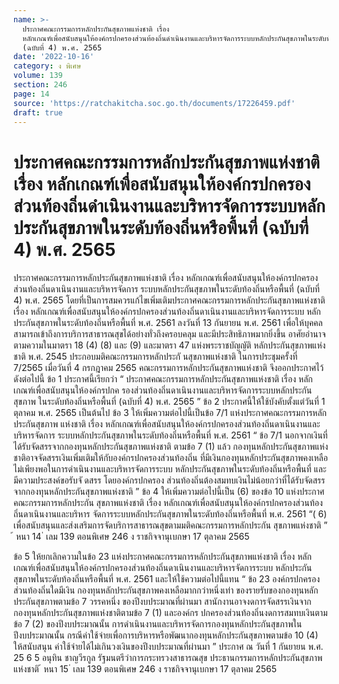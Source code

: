 ```yaml
---
name: >-
  ประกาศคณะกรรมการหลักประกันสุขภาพแห่งชาติ เรื่อง
  หลักเกณฑ์เพื่อสนับสนุนให้องค์กรปกครองส่วนท้องถิ่นดำเนินงานและบริหารจัดการระบบหลักประกันสุขภาพในระดับท้องถิ่นหรือพื้นที่
  (ฉบับที่ 4) พ.ศ. 2565
date: '2022-10-16'
category: ง พิเศษ
volume: 139
section: 246
page: 14
source: 'https://ratchakitcha.soc.go.th/documents/17226459.pdf'
draft: true
---
```


# ประกาศคณะกรรมการหลักประกันสุขภาพแห่งชาติ เรื่อง หลักเกณฑ์เพื่อสนับสนุนให้องค์กรปกครองส่วนท้องถิ่นดำเนินงานและบริหารจัดการระบบหลักประกันสุขภาพในระดับท้องถิ่นหรือพื้นที่ (ฉบับที่ 4) พ.ศ. 2565

ประกาศคณะกรรมการหลักประกันสุขภาพแห่งชาติ เรื่อง หลักเกณฑ์เพื่อสนับสนุนให้องค์กรปกครองส่วนท้องถิ่นดาเนินงานและบริหารจัดการ ระบบหลักประกันสุขภาพในระดับท้องถิ่นหรือพื้นที่ (ฉบับที่ 4) พ.ศ. 2565 โดยที่เป็นการสมควรแก้ไขเพิ่มเติมประกาศคณะกรรมการหลักประกันสุขภาพแห่งชาติ เรื่อง หลักเกณฑ์เพื่อสนับสนุนให้องค์กรปกครองส่วนท้องถิ่นดาเนินงานและบริหารจัดการระบบ หลักประกันสุขภาพในระดับท้องถิ่นหรือพื้นที่ พ.ศ. 2561 ลงวันที่ 13 กันยายน พ.ศ. 2561 เพื่อให้บุคคลสามารถเข้าถึงการบริการสาธารณสุขได้อย่างทั่วถึงครอบคลุม และมีประสิทธิภาพมากยิ่งขึ้น อาศัยอำนาจตามความในมาตรา 18 (4) (8) และ (9) และมาตรา 47 แห่งพระราชบัญญัติ หลักประกันสุขภาพแห่งชาติ พ.ศ. 2545 ประกอบมติคณะกรรมการหลักประกั นสุขภาพแห่งชาติ ในการประชุมครั้งที่ 7/2565 เมื่อวันที่ 4 กรกฎาคม 2565 คณะกรรมการหลักประกันสุขภาพแห่งชาติ จึงออกประกาศไว้ ดังต่อไปนี้ ข้อ 1 ประกาศนี้เรียกว่า “ ประกาศคณะกรรมการหลักประกันสุขภาพแห่งชาติ เรื่อง หลักเกณฑ์เพื่อสนับสนุนให้องค์กรปกค รองส่วนท้องถิ่นดาเนินงานและบริหารจัดการระบบหลักประกันสุขภาพ ในระดับท้องถิ่นหรือพื้นที่ (ฉบับที่ 4) พ.ศ. 2565 ” ข้อ 2 ประกาศนี้ให้ใช้บังคับตั้งแต่วันที่ 1 ตุลาคม พ.ศ. 2565 เป็นต้นไป ข้อ 3 ให้เพิ่มความต่อไปนี้เป็นข้อ 7/1 แห่งประกาศคณะกรรมการหลักประกันสุขภาพ แห่งชาติ เรื่อง หลักเกณฑ์เพื่อสนับสนุนให้องค์กรปกครองส่วนท้องถิ่นดาเนินงานและบริหารจัดการ ระบบหลักประกันสุขภาพในระดับท้องถิ่นหรือพื้นที่ พ.ศ. 2561 “ ข้อ 7/1 นอกจากเงินที่ได้รับจัดสรรจากกองทุนหลักประกันสุขภาพแห่งชาติ ตามข้อ 7 (1) แล้ว กองทุนหลักประกันสุขภาพแห่งชาติอาจจัดสรรเงินเพิ่มเติมให้กับองค์กรปกครองส่วนท้องถิ่น ที่มีเงินกองทุนหลักประกันสุขภาพคงเหลือไม่เพียงพอในการดำเนินงานและบริหารจัดการระบบ หลักประกันสุขภาพในระดับท้องถิ่นหรือพื้นที่ และมีความประสงค์ขอรับจั ดสรร โดยองค์กรปกครอง ส่วนท้องถิ่นต้องสมทบเงินไม่น้อยกว่าที่ได้รับจัดสรรจากกองทุนหลักประกันสุขภาพแห่งชาติ ” ข้อ 4 ให้เพิ่มความต่อไปนี้เป็น (6) ของข้อ 10 แห่งประกาศคณะกรรมการหลักประกัน สุขภาพแห่งชาติ เรื่อง หลักเกณฑ์เพื่อสนับสนุนให้องค์กรปกครองส่วนท้องถิ่นดาเนินงานและบริหาร จัดการระบบหลักประกันสุขภาพในระดับท้องถิ่นหรือพื้นที่ พ.ศ. 2561 “( 6) เพื่อสนับสนุนและส่งเสริมการจัดบริการสาธารณสุขตามมติคณะกรรมการหลักประกัน สุขภาพแห่งชาติ ” ้ หนา 14 ่ เลม 139 ตอนพิเศษ 246 ง ราชกิจจานุเบกษา 17 ตุลาคม 2565

ข้อ 5 ให้ยกเลิกความในข้อ 23 แห่งประกาศคณะกรรมการหลักประกันสุขภาพแห่งชาติ เรื่อง หลักเกณฑ์เพื่อสนับสนุนให้องค์กรปกครองส่วนท้องถิ่นดาเนินงานและบริหารจัดการระบบ หลักประกันสุขภาพในระดับท้องถิ่นหรือพื้นที่ พ.ศ. 2561 และให้ใช้ความต่อไปนี้แทน “ ข้อ 23 องค์กรปกครองส่วนท้องถิ่นใดมีเงิน กองทุนหลักประกันสุขภาพคงเหลือมากกว่าหนึ่งเท่า ของรายรับของกองทุนหลักประกันสุขภาพตามข้อ 7 วรรคหนึ่ง ของปีงบประมาณที่ผ่านมา สานักงานอาจงดการจัดสรรเงินจากกองทุนหลักประกันสุขภาพแห่งชาติตามข้อ 7 (1) และองค์กร ปกครองส่วนท้องถิ่นงดการสมทบเงินตามข้อ 7 (2) ของปีงบประมาณนั้น การดำเนินงานและบริหารจัดการกองทุนหลักประกันสุขภาพในปีงบประมาณนั้น กรณีค่าใช้จ่ายเพื่อการบริหารหรือพัฒนากองทุนหลักประกันสุขภาพตามข้อ 10 (4) ให้สนับสนุน ค่าใช้จ่ายได้ไม่เกินวงเงินของปีงบประมาณที่ผ่านมา ” ประกาศ ณ วันที่ 1 กันยายน พ.ศ. 25 6 5 อนุทิน ชาญวีรกูล รัฐมนตรีว่าการกระทรวงสาธารณสุข ประธานกรรมการหลักประกันสุขภาพแห่งชาติ ้ หนา 15 ่ เลม 139 ตอนพิเศษ 246 ง ราชกิจจานุเบกษา 17 ตุลาคม 2565
